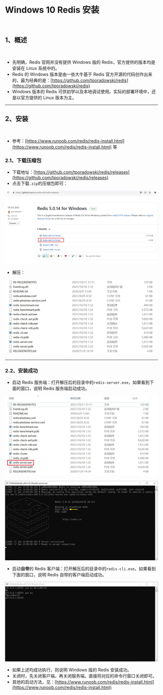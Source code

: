 # Windows 10 Redis 安装

<br/>

## 1、概述

<br/>

- 先明确，Redis 官网并没有提供 Windows 版的 Redis，官方提供的版本均是安装在 Linux 系统中的。
- Redis 的 Windows 版本是由一些大牛基于 Redis 官方开源的代码创作出来的，最为经典的是：[https://github.com/tporadowski/redis](https://github.com/tporadowski/redis)
- Windows 版本的 Redis 可供初学以及本地调试使用。实际的部署环境中，还是以官方提供的 Linux 版本为主。

---

## 2、安装

<br/>

- 参考：[https://www.runoob.com/redis/redis-install.html](https://www.runoob.com/redis/redis-install.html) 等

### 2.1、下载压缩包

- 下载地址：[https://github.com/tporadowski/redis/releases](https://github.com/tporadowski/redis/releases)
- 点击下载`.zip`的压缩包即可：



![1](5f768a86-174e-4d82-9f52-abbdaa63cd3f/1.jpg)



- 解压：



![2](5f768a86-174e-4d82-9f52-abbdaa63cd3f/2.jpg)



---

### 2.2、安装成功

- 启动 Redis 服务端：打开解压后的目录中的`redis-server.exe`，如果看到下面的窗口，说明 Redis 服务端启动成功。



![3](5f768a86-174e-4d82-9f52-abbdaa63cd3f/3.jpg)



![4](5f768a86-174e-4d82-9f52-abbdaa63cd3f/4.jpg)



- 启动**自带**的 Redis 客户端：打开解压后的目录中的`redis-cli.exe`，如果看到下面的窗口，说明 Redis 自带的客户端启动成功。



![5](5f768a86-174e-4d82-9f52-abbdaa63cd3f/5.jpg)



- 如果上述均成功执行，则说明 Windows 版的 Redis 安装成功。
- 关闭时，先关闭客户端，再关闭服务端。直接将对应的命令行窗口关闭即可。
- 其他的启动方法，见：[https://www.runoob.com/redis/redis-install.html](https://www.runoob.com/redis/redis-install.html)